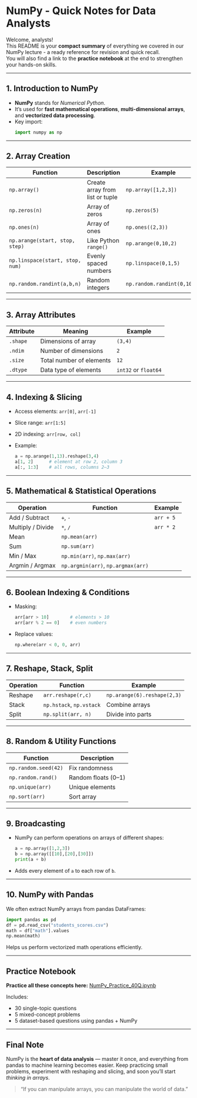 
#  NumPy - Quick Notes for Data Analysts

Welcome, analysts!   
This README is your **compact summary** of everything we covered in our NumPy lecture - a ready reference for revision and quick recall.  
You will also find a link to the **practice notebook** at the end to strengthen your hands-on skills.

---

##  1. Introduction to NumPy

- **NumPy** stands for *Numerical Python*.  
- It’s used for **fast mathematical operations**, **multi-dimensional arrays**, and **vectorized data processing**.  
- Key import:
  ```python
  import numpy as np


---

##  2. Array Creation

| Function                        | Description                     | Example                     |
| ------------------------------- | ------------------------------- | --------------------------- |
| `np.array()`                    | Create array from list or tuple | `np.array([1,2,3])`         |
| `np.zeros(n)`                   | Array of zeros                  | `np.zeros(5)`               |
| `np.ones(n)`                    | Array of ones                   | `np.ones((2,3))`            |
| `np.arange(start, stop, step)`  | Like Python `range()`           | `np.arange(0,10,2)`         |
| `np.linspace(start, stop, num)` | Evenly spaced numbers           | `np.linspace(0,1,5)`        |
| `np.random.randint(a,b,n)`      | Random integers                 | `np.random.randint(0,10,5)` |

---

##  3. Array Attributes

| Attribute | Meaning                  | Example              |
| --------- | ------------------------ | -------------------- |
| `.shape`  | Dimensions of array      | `(3,4)`              |
| `.ndim`   | Number of dimensions     | `2`                  |
| `.size`   | Total number of elements | `12`                 |
| `.dtype`  | Data type of elements    | `int32` or `float64` |

---

##  4. Indexing & Slicing

* Access elements: `arr[0]`, `arr[-1]`
* Slice range: `arr[1:5]`
* 2D indexing: `arr[row, col]`
* Example:

  ```python
  a = np.arange(1,13).reshape(3,4)
  a[1, 2]      # element at row 2, column 3
  a[:, 1:3]    # all rows, columns 2–3
  ```

---

##  5. Mathematical & Statistical Operations

| Operation         | Function                           | Example   |
| ----------------- | ---------------------------------- | --------- |
| Add / Subtract    | `+`, `-`                           | `arr + 5` |
| Multiply / Divide | `*`, `/`                           | `arr * 2` |
| Mean              | `np.mean(arr)`                     |           |
| Sum               | `np.sum(arr)`                      |           |
| Min / Max         | `np.min(arr)`, `np.max(arr)`       |           |
| Argmin / Argmax   | `np.argmin(arr)`, `np.argmax(arr)` |           |

---

##  6. Boolean Indexing & Conditions

* Masking:

  ```python
  arr[arr > 10]        # elements > 10
  arr[arr % 2 == 0]    # even numbers
  ```
* Replace values:

  ```python
  np.where(arr < 0, 0, arr)
  ```

---

##  7. Reshape, Stack, Split

| Operation | Function                 | Example                     |
| --------- | ------------------------ | --------------------------- |
| Reshape   | `arr.reshape(r,c)`       | `np.arange(6).reshape(2,3)` |
| Stack     | `np.hstack`, `np.vstack` | Combine arrays              |
| Split     | `np.split(arr, n)`       | Divide into parts           |

---

##  8. Random & Utility Functions

| Function             | Description         |
| -------------------- | ------------------- |
| `np.random.seed(42)` | Fix randomness      |
| `np.random.rand()`   | Random floats (0–1) |
| `np.unique(arr)`     | Unique elements     |
| `np.sort(arr)`       | Sort array          |

---

##  9. Broadcasting

* NumPy can perform operations on arrays of different shapes:

  ```python
  a = np.array([1,2,3])
  b = np.array([[10],[20],[30]])
  print(a + b)
  ```
* Adds every element of `a` to each row of `b`.

---

##  10. NumPy with Pandas

We often extract NumPy arrays from pandas DataFrames:

```python
import pandas as pd
df = pd.read_csv("students_scores.csv")
math = df["math"].values
np.mean(math)
```

Helps us perform vectorized math operations efficiently.

---

##  Practice Notebook

 **Practice all these concepts here:**
[NumPy_Practice_40Q.ipynb](https://drive.google.com/file/d/1ObvKOtv9NYv6M5hl3GlrTzzCLG82yQNJ/view?usp=drive_link)

Includes:

* 30 single-topic questions
* 5 mixed-concept problems
* 5 dataset-based questions using pandas + NumPy

---

##  Final Note

NumPy is the **heart of data analysis** — master it once, and everything from pandas to machine learning becomes easier.
Keep practicing small problems, experiment with reshaping and slicing, and soon you’ll start *thinking in arrays*.

> “If you can manipulate arrays, you can manipulate the world of data.” 

```
```
